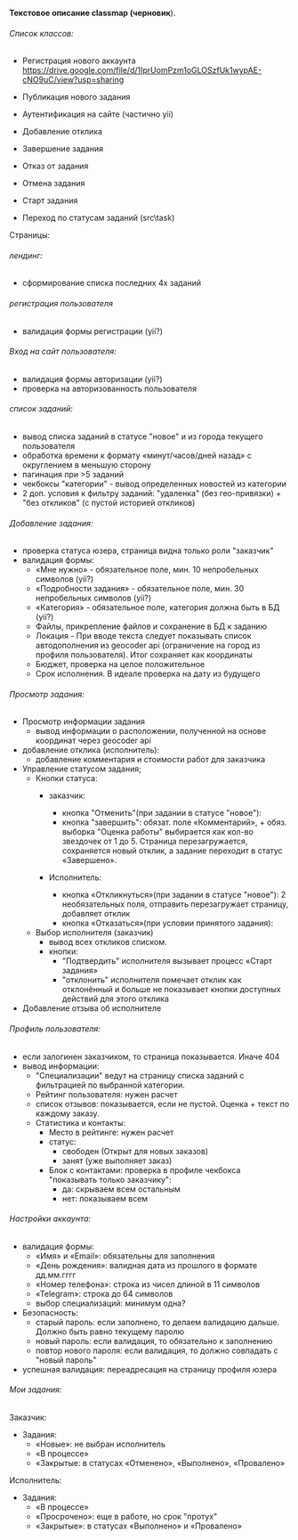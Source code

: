 **Текстовое описание classmap (черновик**).

###### Список классов:

- Регистрация нового аккаунта https://drive.google.com/file/d/1IprUomPzm1oGLOSzfUk1wypAE-cNO9uC/view?usp=sharing

- Публикация нового задания

- Аутентификация на сайте (частично yii)

- Добавление отклика

- Завершение задания

- Отказ от задания

- Отмена задания

- Старт задания

- Переход по статусам заданий (src\task)




Страницы:

###### лендинг:
- сформирование списка последних 4х заданий

###### регистрация пользователя
- валидация формы регистрации (yii?)

###### Вход на сайт пользователя:
- валидация формы авторизации (yii?)
- проверка на авторизованность пользователя

###### список заданий:
- вывод списка заданий в статусе "новое" и из города текущего пользователя
- обработка времени к формату «минут/часов/дней назад» с округлением в меньшую сторону
- пагинация при >5 заданий
- чекбоксы "категории" - вывод определенных новостей из категории
- 2 доп. условия к фильтру заданий: "удаленка" (без гео-привязки) + "без откликов" (с пустой историей откликов)

###### Добавление задания:
- проверка статуса юзера, страница видна только роли "заказчик"
- валидация формы:
  - «Мне нужно» - обязательное поле, мин. 10 непробельных символов (yii?)
  - «Подробности задания» - обязательное поле, мин. 30 непробельных символов (yii?)
  - «Категория» - обязательное поле, категория должна быть в БД (yii?)
  - Файлы, прикрепление файлов и сохранение в БД к заданию
  - Локация - При вводе текста следует показывать список автодополнения из geocoder api (ограничение на город из профиля пользователя). Итог сохраняет как координаты
  - Бюджет, проверка на целое положительное
  - Срок исполнения. В идеале проверка на дату из будущего

###### Просмотр задания:
- Просмотр информации задания
  - вывод информации о расположении, полученной на основе координат через geocoder api
- добавление отклика (исполнитель):
  - добавление комментария и стоимости работ для заказчика
- Управление статусом задания;
  - Кнопки статуса:
    - заказчик:
      - кнопка "Отменить"(при задании в статусе "новое"):
      - кнопка "завершить": обязат. поле «Комментарий», + обяз. выборка "Оценка работы" выбирается как кол-во звездочек от 1 до 5. 
        Страница  перезагружается, сохраняется новый отклик, а задание переходит в статус «Завершено».
      
    - Исполнитель:
      - кнопка «Откликнуться»(при задании в статусе "новое"): 2 необязательных поля, отправить перезагружает страницу, добавляет отклик
      - кнопка «Отказаться»(при условии принятого задания):
   - Выбор исполнителя (заказчик)
      - вывод всех откликов списком.
      - кнопки:
        - "Подтвердить" исполнителя вызывает процесс «Старт задания»
        - "отклонить" исполнителя помечает отклик как отклонённый и больше не показывает кнопки доступных действий для этого отклика		
- Добавление отзыва об исполнителе


###### Профиль пользователя:
- если залогинен заказчиком, то страница показывается. Иначе 404
- вывод информации:
  - "Специализации" ведут на страницу списка заданий с фильтрацией по выбранной категории.
  - Рейтинг пользователя: нужен расчет
  - список отзывов: показывается, если не пустой. Оценка + текст по каждому заказу.
  - Статистика и контакты:
    - Место в рейтинге: нужен расчет
    - статус:
      - свободен (Открыт для новых заказов)
      - занят (уже выполняет заказ)
    - Блок с контактами: проверка в профиле чекбокса "показывать только заказчику":
      - да: скрываем всем остальным
      - нет: показываем всем

###### Настройки аккаунта:
- валидация формы:
  - «Имя» и «Email»: обязательны для заполнения
  -  «День рождения»:  валидная дата из прошлого в формате дд.мм.гггг
  - «Номер телефона»:  строка из чисел длиной в 11 символов
  - «Telegram»: строка до 64 символов
  - выбор специализаций: минимум одна?
- Безопасность:
  - старый пароль: если заполнено, то делаем валидацию дальше. Должно быть равно текущему паролю
  - новый пароль: если валидация, то обязательно к заполнению
  - повтор нового пароля: если валидация, то должно совпадать с "новый пароль"
- успешная валидация: переадресация на страницу профиля юзера


###### Мои задания:
Заказчик:
- Задания:
  - «Новые»: не выбран исполнитель
  - «В процессе»
  - «Закрытые: в статусах «Отменено», «Выполнено», «Провалено»

Исполнитель:
- Задания:
  - «В процессе»
  - «Просрочено»: еще в работе, но срок "протух"
  - «Закрытые»:  в статусах «Выполнено» и «Провалено»
